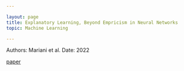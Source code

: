 ```yaml
---

layout: page
title: Explanatory Learning, Beyond Empricism in Neural Networks 
topic: Machine Learning 

---
```


Authors: Mariani et al.
Date: 2022 

[paper](https://arxiv.org/pdf/2201.10222.pdf)

